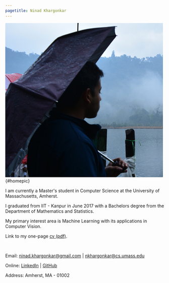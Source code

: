 ```yaml
---
pagetitle: Ninad Khargonkar
---
```


![home](./media/ninad_home.jpg){#homepic}

I am currently a Master's student in Computer Science at the University of 
Massachusetts, Amherst. 

I graduated from IIT - Kanpur in June 2017  with a Bachelors degree from the
Department of Mathematics and Statistics. 

My primary interest area is Machine Learning with its applications in 
Computer Vision. 

Link to my one-page [cv (pdf)](./media/ninad_cv_1page.pdf).

<br>

Email: ninad.khargonkar@gmail.com  | nkhargonkar@cs.umass.edu

Online: [LinkedIn](https://www.linkedin.com/in/ninadkhargonkar/) | 
[GitHub](https://github.com/ninception)

Address: Amherst, MA - 01002
